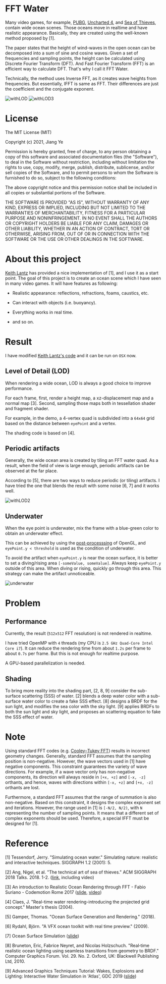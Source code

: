 # FFT Water

Many video games,
for example, [PUBG](https://en.wikipedia.org/wiki/PlayerUnknown%27s_Battlegrounds),
[Uncharted 4](https://en.wikipedia.org/wiki/Uncharted_4:_A_Thief%27s_End),
and [Sea of Thieves](https://en.wikipedia.org/wiki/Sea_of_Thieves),
contain wide ocean scenes.
Those oceans move in realtime and have realistic appearance.
Basically, they are created using the well-known method proposed by [1].

The paper states that the height of wind-waves in the open ocean
can be decomposed into a sum of sine and cosine waves.
Given a set of frequencies and sampling points,
the height can be calculated using Discrete Fourier Transform (DFT).
And Fast Fourier Transform (FFT) is an efficient way to calculate DFT.
That's why I call it FFT Water.

Technically, the method uses Inverse FFT, as it creates wave heights from frequencies.
But essentially, IFFT is same as FFT.
Their differences are just the coefficient and the conjugate exponent.

![withLOD](./withLOD.gif) ![withLOD3](./withLOD3.gif)

# License

The MIT License (MIT)

Copyright (c) 2021, Jiang Ye

Permission is hereby granted, free of charge, to any person obtaining a copy of this software and associated documentation files (the "Software"), to deal in the Software without restriction, including without limitation the rights to use, copy, modify, merge, publish, distribute, sublicense, and/or sell copies of the Software, and to permit persons to whom the Software is furnished to do so, subject to the following conditions:

The above copyright notice and this permission notice shall be included in all copies or substantial portions of the Software.

THE SOFTWARE IS PROVIDED "AS IS", WITHOUT WARRANTY OF ANY KIND, EXPRESS OR IMPLIED, INCLUDING BUT NOT LIMITED TO THE WARRANTIES OF MERCHANTABILITY, FITNESS FOR A PARTICULAR PURPOSE AND NONINFRINGEMENT. IN NO EVENT SHALL THE AUTHORS OR COPYRIGHT HOLDERS BE LIABLE FOR ANY CLAIM, DAMAGES OR OTHER LIABILITY, WHETHER IN AN ACTION OF CONTRACT, TORT OR OTHERWISE, ARISING FROM, OUT OF OR IN CONNECTION WITH THE SOFTWARE OR THE USE OR OTHER DEALINGS IN THE SOFTWARE.

# About this project

[Keith Lantz](https://www.keithlantz.net/2011/10/ocean-simulation-part-one-using-the-discrete-fourier-transform/) has provided a nice implementation of [1], and I use it as a start point.
The goal of this project is to create an ocean scene which I have seen in many video games.
It will have features as following:

-   Realistic appearance: reflections, refractions, foams, caustics, etc.

-   Can interact with objects (i.e. buoyancy).

-   Everything works in real time.

-   and so on.

# Result

I have modified [Keith Lantz's code](https://github.com/klantz81/ocean-simulation/tree/master/src) and it can be run on `OSX` now.

## Level of Detail (LOD)

When rendering a wide ocean,
LOD is always a good choice to improve performance.

For each frame, first, render a height map, a xz-displacement map and a normal map [3].
Second, sampling those maps both in tessellation shader and fragment shader.

For example, in the demo, a 4-vertex quad is subdivided into a `64x64` grid based on the distance between `eyePoint` and a vertex.

The shading code is based on [4].

## Periodic artifacts

Generally, the wide ocean area is created by tiling an FFT water quad.
As a result, when the field of view is large enough,
periodic artifacts can be observed at the far place.

According to [5], there are two ways to reduce periodic (or tiling) artifacts.
I have tried the one that blends the result with some noise [6, 7] and it works well.

![withLOD2](./withLOD2.gif)

## Underwater

When the eye point is underwater, mix the frame with a blue-green color
to obtain an underwater effect.

This can be achieved by using the [post-processsing](https://en.wikibooks.org/wiki/OpenGL_Programming/Post-Processing) of OpenGL,
and `eyePoint.y < threshold` is used as the condition of underwater.

To avoid the artifact when `eyePoint.y` is near the ocean surface,
it is better to set a diving/rising area `[-someValue, someValue]`.
Always keep `eyePoint.y` outside of this area.
When diving or rising, quickly go through this area.
This strategy can make the artifact unnoticeable.

![underwater](./underwater.gif)

# Problem

## Performance

Currently, the result (`512x512` FFT resolution) is not rendered in realtime.

I have tried OpenMP with `4` threads (my CPU is `2.5 GHz Quad-Core Intel Core i7`).
It can reduce the rendering time from about `1.2s` per frame to about `0.7s` per frame.
But this is not enough for realtime purpose.

A GPU-based parallelization is needed.

## Shading

To bring more reality into the shading part, [2, 8, 9] consider the sub-surface scattering (SSS) of water.
[2] blends a deep water color with a sub-surface water color to create a fake SSS effect.
[8] designs a BRDF for the sun light, and modifies the sea color with the sky light.
[9] applies BRDFs to both the sun light and sky light, and proposes an scattering equation to fake the SSS effect of water.

# Note

Using standard FFT codes (e.g. [Cooley–Tukey FFT](https://rosettacode.org/wiki/Fast_Fourier_transform#C.2B.2B)) results in incorrect geometry changes.
Generally, standard FFT assumes that the sampling position is non-negative.
However, the wave vectors used in [1] have negative components.
This constraint guarantees the variety of wave directions.
For example, if a wave vector only has non-negative components,
its direction will always reside in `[+x, +z]` and `[-x, -z]` orthants, and hence,
waves with directions within `[-x, +z]` and `[+x, -z]` orthants are lost.

Furthermore, a standard FFT assumes that the range of summation is also non-negative.
Based on this constraint, it designs the complex exponent set and iterations.
However, the range used in [1] is `[-N/2, N/2)`, with `N` representing the number of sampling points.
It means that a different set of complex exponents should be used.
Therefore, a special IFFT must be designed for [1].

# Reference

[1] Tessendorf, Jerry. "Simulating ocean water." Simulating nature: realistic and interactive techniques. SIGGRAPH 1.2 (2001): 5.

[2] Ang, Nigel, et al. "The technical art of sea of thieves." ACM SIGGRAPH 2018 Talks. 2018. 1-2. ([link](https://dl.acm.org/doi/10.1145/3214745.3214820), including video)

[3] An introduction to Realistic Ocean Rendering through FFT - Fabio Suriano - Codemotion Rome 2017 ([slide](https://www.slideshare.net/Codemotion/an-introduction-to-realistic-ocean-rendering-through-fft-fabio-suriano-codemotion-rome-2017), [video](https://www.youtube.com/watch?v=ClW3fo94KR4))

[4] Claes, J. "Real-time water rendering-introducing the projected grid concept." Master's thesis (2004).

[5] Gamper, Thomas. "Ocean Surface Generation and Rendering." (2018).

[6] Rydahl, Björn. "A VFX ocean toolkit with real time preview." (2009).

[7] Ocean Surface Simulation ([slide](http://www-evasion.imag.fr/~Fabrice.Neyret/images/fluids-nuages/waves/Jonathan/articlesCG/NV_OceanCS_Slides.pdf))

[8] Bruneton, Eric, Fabrice Neyret, and Nicolas Holzschuch. "Real‐time realistic ocean lighting using seamless transitions from geometry to BRDF." Computer Graphics Forum. Vol. 29. No. 2. Oxford, UK: Blackwell Publishing Ltd, 2010.

[9] Advanced Graphics Techniques Tutorial: Wakes, Explosions and Lighting: Interactive Water Simulation in 'Atlas', GDC 2019 ([slide](https://gpuopen.com/gdc-presentations/2019/gdc-2019-agtd6-interactive-water-simulation-in-atlas.pdf))
